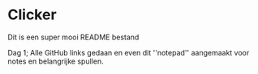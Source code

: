 # Clicker
Dit is een super mooi README bestand


Dag 1;
Alle GitHub links gedaan en even dit ''notepad'' aangemaakt voor notes en
belangrijke spullen.
